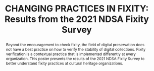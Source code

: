 ---
abstract: 'Beyond the encouragement to check fixity, the field of digital preservation
  does not have a best practice on how to verify the stability of digital collections.
  Fixity verification is a contextual practice that is implemented differently at
  every organization. This poster presents the results of the 2021 NDSA Fixity Survey
  to better understand fixity practices at cultural heritage organizations.

  '
creators:
- Krabbenhoeft, Nick
- Kussmann, Carol
- Schaefer, Sibyl
date: null
document_url: https://services.phaidra.univie.ac.at/api/object/o:1424949/download
grand_parent: iPRES
institutions:
- New York Public Library
- University of Minnesota
- University of California San Diego
keywords:
- fixity
- survey
- workflow
landing_page_url: https://phaidra.univie.ac.at/o:1424949
language: eng
layout: publication
license: CC BY 4.0 International
notes_url: null
parent: iPRES 2021
publication_type: poster
size: 221412
slides_url: null
source_name: iPRES
stream_url: null
title: 'CHANGING PRACTICES IN FIXITY: Results from the 2021 NDSA Fixity Survey'
year: 2021
---